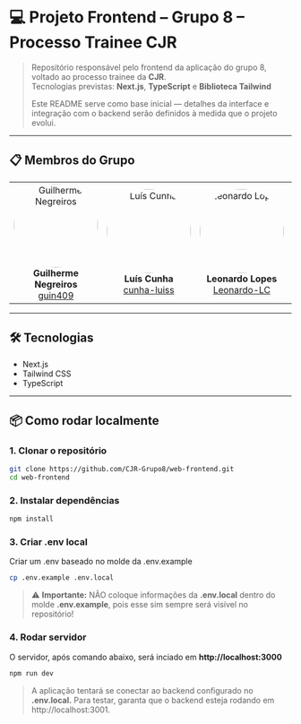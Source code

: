 # 💻 Projeto Frontend – Grupo 8 – Processo Trainee CJR

> Repositório responsável pelo frontend da aplicação do grupo 8, voltado ao processo trainee da **CJR**.  
> Tecnologias previstas: **Next.js**, **TypeScript** e **Biblioteca Tailwind**  
>  
> Este README serve como base inicial — detalhes da interface e integração com o backend serão definidos à medida que o projeto evolui.

---

## 📋 Membros do Grupo

<table align="center">
  <tr>
    <td align="center">
      <img src="https://avatars.githubusercontent.com/u/166563802?v=4" width="150" height="150" style="border-radius:50%;" alt="Guilherme Negreiros"/><br>
      <b>Guilherme Negreiros</b><br>
      <a href="https://github.com/guin409">guin409</a>
    </td>
    <td align="center">
      <img src="https://avatars.githubusercontent.com/u/87036806?v=4" width="150" height="150" style="border-radius:50%;" alt="Luís Cunha"/><br>
      <b>Luís Cunha</b><br>
      <a href="https://github.com/cunha-luiss">cunha-luiss</a>
    </td>
    <td align="center">
      <img src="https://avatars.githubusercontent.com/u/107566329?v=4" width="150" height="150" style="border-radius:50%;" alt="Leonardo Lopes"/><br>
      <b>Leonardo Lopes</b><br>
      <a href="https://github.com/Leonardo-LC">Leonardo-LC</a>
    </td>
    <td align="center">
      <img src="https://avatars.githubusercontent.com/u/227692461?v=4" width="150" height="150" style="border-radius:50%;" alt="Vinicius"/><br>
      <b>Vinicius</b><br>
      <a href="https://github.com/ViniciusA05">ViniciusA05</a>
    </td>
  </tr>
</table>

---

## 🛠️ Tecnologias

- Next.js  
- Tailwind CSS  
- TypeScript  

---

## 📦 Como rodar localmente

### 1. Clonar o repositório  
```bash
git clone https://github.com/CJR-Grupo8/web-frontend.git
cd web-frontend
```

### 2. Instalar dependências  
```bash
npm install
```

### 3. Criar .env local
Criar um .env baseado no molde da .env.example
```bash
cp .env.example .env.local
```
>⚠️ **Importante:** NÃO coloque informações da **.env.local** dentro do molde **.env.example**, pois esse sim sempre será visível no repositório!

### 4. Rodar servidor
O servidor, após comando abaixo, será inciado em **http://localhost:3000**
```bash
npm run dev
```
>A aplicação tentará se conectar ao backend configurado no **.env.local.**
>Para testar, garanta que o backend esteja rodando em http://localhost:3001.